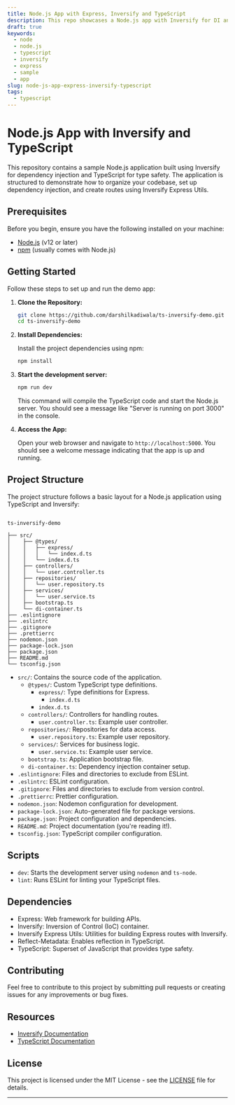 ```yaml
---
title: Node.js App with Express, Inversify and TypeScript
description: This repo showcases a Node.js app with Inversify for DI and TypeScript for type safety. Learn code organization, DI setup, and Inversify Express Utils routing.
draft: true
keywords:
  - node
  - node.js
  - typescript
  - inversify
  - express
  - sample
  - app
slug: node-js-app-express-inversify-typescript
tags:
  - typescript
---
```


# Node.js App with Inversify and TypeScript

This repository contains a sample Node.js application built using Inversify for dependency injection and TypeScript for type safety. The application is structured to demonstrate how to organize your codebase, set up dependency injection, and create routes using Inversify Express Utils.

## Prerequisites

Before you begin, ensure you have the following installed on your machine:

- [Node.js](https://nodejs.org/) (v12 or later)
- [npm](https://www.npmjs.com/get-npm) (usually comes with Node.js)

## Getting Started

Follow these steps to set up and run the demo app:

1. **Clone the Repository:**

   ```bash
   git clone https://github.com/darshilkadiwala/ts-inversify-demo.git
   cd ts-inversify-demo
   ```
   
2. **Install Dependencies:**

   Install the project dependencies using npm:

   ```bash 
   npm install
   ``` 

3. **Start the development server:**
   
   ```bash
   npm run dev
   ```

   This command will compile the TypeScript code and start the Node.js server. You should see a message like "Server is running on port 3000" in the console.

4. **Access the App:**

   Open your web browser and navigate to `http://localhost:5000`. You should see a welcome message indicating that the app is up and running.

## Project Structure

The project structure follows a basic layout for a Node.js application using TypeScript and Inversify:

```

ts-inversify-demo

├── src/
│    ├── @types/
│    │   ├── express/
│    │   │   └── index.d.ts
│    │   └── index.d.ts
│    ├── controllers/
│    │   └── user.controller.ts
│    ├── repositories/
│    │   └── user.repository.ts
│    ├── services/
│    │   └── user.service.ts
│    ├── bootstrap.ts
│    └── di-container.ts
├── .eslintignore
├── .eslintrc
├── .gitignore
├── .prettierrc 
├── nodemon.json
├── package-lock.json
├── package.json
├── README.md
└── tsconfig.json

```

- `src/`: Contains the source code of the application.
  - `@types/`: Custom TypeScript type definitions.
    - `express/`: Type definitions for Express.
      - `index.d.ts`
    - `index.d.ts`
  - `controllers/`: Controllers for handling routes.
    - `user.controller.ts`: Example user controller.
  - `repositories/`: Repositories for data access.
    - `user.repository.ts`: Example user repository.
  - `services/`: Services for business logic.
    - `user.service.ts`: Example user service.
  - `bootstrap.ts`: Application bootstrap file.
  - `di-container.ts`: Dependency injection container setup.
- `.eslintignore`: Files and directories to exclude from ESLint.
- `.eslintrc`: ESLint configuration.
- `.gitignore`: Files and directories to exclude from version control.
- `.prettierrc`: Prettier configuration. 
- `nodemon.json`: Nodemon configuration for development.
- `package-lock.json`: Auto-generated file for package versions.
- `package.json`: Project configuration and dependencies.
- `README.md`: Project documentation (you're reading it!).
- `tsconfig.json`: TypeScript compiler configuration.

## Scripts

- `dev`: Starts the development server using `nodemon` and `ts-node`.
- `lint`: Runs ESLint for linting your TypeScript files.

## Dependencies

- Express: Web framework for building APIs.
- Inversify: Inversion of Control (IoC) container.
- Inversify Express Utils: Utilities for building Express routes with Inversify.
- Reflect-Metadata: Enables reflection in TypeScript.
- TypeScript: Superset of JavaScript that provides type safety.

## Contributing

Feel free to contribute to this project by submitting pull requests or creating issues for any improvements or bug fixes.

## Resources

- [Inversify Documentation](https://inversify.io/)
- [TypeScript Documentation](https://www.typescriptlang.org/docs/)

## License

This project is licensed under the MIT License - see the [LICENSE](LICENSE) file for details.

---